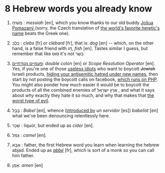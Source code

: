 8 Hebrew words you already know
===

1. מָשִׁיחַ : *messiah* [en], which you know thanks to our old buddy [Jošua Pomazaný ](jesus)(sorry, the Czech translation of [the world's favorite heretic's name](https://www.youtube.com/watch?v=SWOrJDqmduw) beats the Greek one).

2. כֶּלֶב : *clebs* [fr] or *clébard* [fr], that is: *dog* [en] -- which, on the other hand, is a false friend with דָּג, *fish* [en]. Tastes similar I guess, but remember that like סוּס it's not כָּשֵׁר.

3. [פעמיים נקודתיים](http://php.net/manual/en/language.oop5.paamayim-nekudotayim.php): *double colon* [en] or *Scope Resolution Operator* [en]. Yes, if you're one of those [useless idiots](https://www.theguardian.com/science/2013/may/08/stephen-hawking-hypocrisy-israel-boycott) who want to boycott ~~Jewish~~ Israeli products, [hiding your antisemitic hatred under new names](https://www.youtube.com/watch?v=ydkiTlw9ATw), then start by not posting the boycott calls on facebook, [which runs on PHP](https://www.facebook.com/notes/jesus-is-coming-soon/so-you-want-to-boycott-israel-heres-a-list-of-products-and-services-you-need-to-/820698877940154/). You might also ponder how much easier it would be to boycott the products of all the combined enemies of אֶרֶץ יִשְׂרָאֵל‬ , and what it says about *why* exactly they hate it so much, and why that makes that [the worst type of evil](http://aynrandlexicon.com/lexicon/envy-hatred_of_the_good_for_being_the_good.html).

4. בָּבֶל : *Babel* [en], whence ([introduced by](http://linguistica.rocks/who-rules-over-french-language/) *un servidor* [es]) *babelist* [en] what we've been denouncing relentlessly here.

5. שֵׁכָר : liquor, but ended up as *cider* [en].

6. גָּמָל : *camel* [en].

7. אַבָּא : father, the first Hebrew word you learn when learning the hebrew abjad. Ended up as *[abbé](https://en.wiktionary.org/wiki/abb%C3%A9#Etymology_2)* [fr], which is sort of a monk so you can call him father.

8. אָמֵן: *amen* [en]
